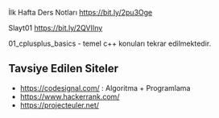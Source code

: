 İlk Hafta Ders Notları
https://bit.ly/2pu3Oge

Slayt01
https://bit.ly/2QVIIny

01_cplusplus_basics - temel c++ konuları tekrar edilmektedir.


## Tavsiye Edilen Siteler
* https://codesignal.com/ : Algoritma + Programlama
* https://www.hackerrank.com/
* https://projecteuler.net/
